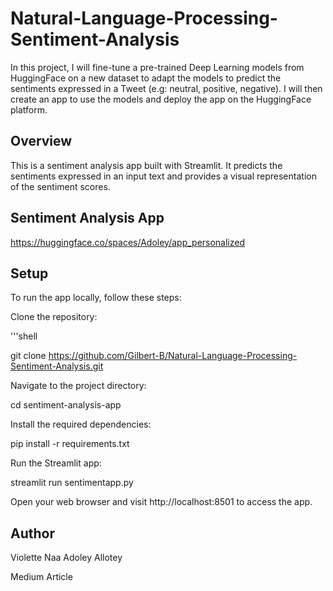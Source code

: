 # Natural-Language-Processing-Sentiment-Analysis
In this project, I will fine-tune a pre-trained Deep Learning models from HuggingFace on a new dataset to adapt the models to predict the sentiments expressed in a Tweet (e.g: neutral, positive, negative). I will then create an app to use the models and deploy the app on the HuggingFace platform.

## Overview
This is a sentiment analysis app built with Streamlit. It predicts the sentiments expressed in an input text and provides a visual representation of the sentiment scores.

## Sentiment Analysis App
https://huggingface.co/spaces/Adoley/app_personalized

## Setup

To run the app locally, follow these steps:

Clone the repository:

'''shell

git clone https://github.com/Gilbert-B/Natural-Language-Processing-Sentiment-Analysis.git

Navigate to the project directory:

cd sentiment-analysis-app
  
Install the required dependencies:

pip install -r requirements.txt

Run the Streamlit app:

streamlit run sentimentapp.py

Open your web browser and visit http://localhost:8501 to access the app.

## Author
Violette Naa Adoley Allotey

Medium Article
